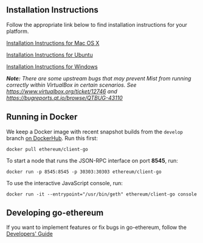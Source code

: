 ## Installation Instructions

Follow the appropriate link below to find installation instructions for
your platform.

[Installation Instructions for Mac OS X](https://github.com/ethereum/go-ethereum/wiki/Installation-Instructions-for-Mac)

[Installation Instructions for Ubuntu](https://github.com/ethereum/go-ethereum/wiki/Installation-Instructions-for-Ubuntu)

[Installation Instructions for Windows](https://github.com/ethereum/go-build#windows)

_**Note:** There are some upstream bugs that may prevent Mist from running correctly within VirtualBox in certain scenarios. See https://www.virtualbox.org/ticket/12746 and https://bugreports.qt.io/browse/QTBUG-43110_

## Running in Docker

We keep a Docker image with recent snapshot builds from the `develop` branch [on DockerHub](https://registry.hub.docker.com/u/ethereum/client-go). Run this first:

```shell
docker pull ethereum/client-go
```

To start a node that runs the JSON-RPC interface on port **8545**, run:

```shell
docker run -p 8545:8545 -p 30303:30303 ethereum/client-go
```

To use the interactive JavaScript console, run:

```shell
docker run -it --entrypoint="/usr/bin/geth" ethereum/client-go console
```

## Developing go-ethereum

If you want to implement features or fix bugs in go-ethereum,
follow the [Developers' Guide](https://github.com/ethereum/go-ethereum/wiki/Developers%27-Guide)